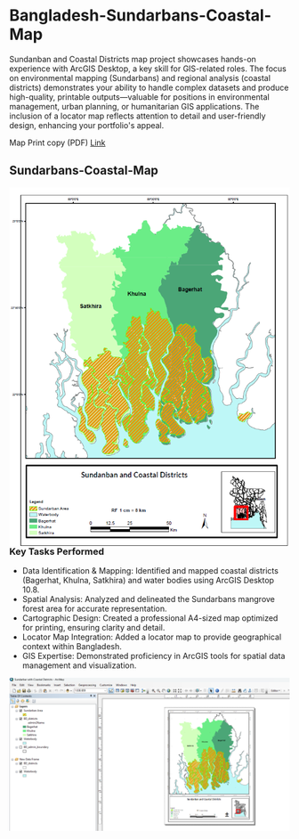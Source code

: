 # Bangladesh-Sundarbans-Coastal-Map
Sundanban and Coastal Districts map project showcases hands-on experience with ArcGIS Desktop, a key skill for GIS-related roles. The focus on environmental mapping (Sundarbans) and regional analysis (coastal districts) demonstrates your ability to handle complex datasets and produce high-quality, printable outputs—valuable for positions in environmental management, urban planning, or humanitarian GIS applications. The inclusion of a locator map reflects attention to detail and user-friendly design, enhancing your portfolio's appeal.


 Map Print copy (PDF) [Link](https://github.com/maeshakib/z_resources/blob/a93f7e17908f76c55874046d0bedfd7702a2c757/Sundarbar%20with%20Coastal%20Districts.pdf)

## Sundarbans-Coastal-Map

<img align="left" alt="Home page | PBI" width="900px" src="https://github.com/maeshakib/z_resources/blob/2e21d8c512ee826ed204679b2ae94151ea8f91dc/Sundanban%20and%20Coastal%20Districts%20Map.png" /> <br>
<br>

 
### Key Tasks Performed
- Data Identification & Mapping: Identified and mapped coastal districts (Bagerhat, Khulna, Satkhira) and water bodies using ArcGIS Desktop 10.8.
- Spatial Analysis: Analyzed and delineated the Sundarbans mangrove forest area for accurate representation.
- Cartographic Design: Created a professional A4-sized map optimized for printing, ensuring clarity and detail.
- Locator Map Integration: Added a locator map to provide geographical context within Bangladesh.
- GIS Expertise: Demonstrated proficiency in ArcGIS tools for spatial data management and visualization.
 
 <img align="left" alt="Home page | PBI" width="1000px" src="https://github.com/maeshakib/z_resources/blob/a406d13e549790c248c0d5513d8ec47b7b3b7ce2/Environment%20for%20Map.png" /> <br>
<br>
 
